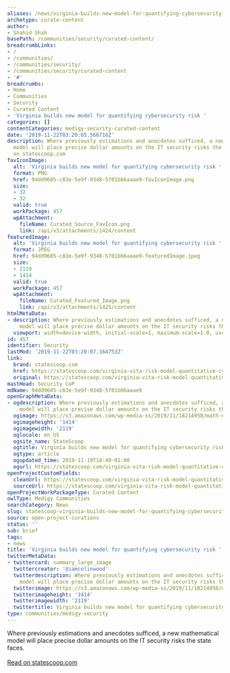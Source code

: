 ```yaml
---
aliases: /news/virginia-builds-new-model-for-quantifying-cybersecurity-risk
archetype: curate-content
author:
- Shahid Shah
basePath: /communities/security/curated-content/
breadcrumbLinks:
- /
- /communities/
- /communities/security/
- /communities/security/curated-content
- '#'
breadcrumbs:
- Home
- Communities
- Security
- Curated Content
- 'Virginia builds new model for quantifying cybersecurity risk '
categories: []
contentCategories: medigy-security-curated-content
date: '2019-11-22T03:20:05.566716Z'
description: Where previously estimations and anecdotes sufficed, a new mathematical
  model will place precise dollar amounts on the IT security risks the state faces.Read
  on statescoop.com
favIconImage:
  alt: 'Virginia builds new model for quantifying cybersecurity risk '
  format: PNG
  href: 94dd9605-c83e-5e9f-9348-5701b66aaae9-favIconImage.png
  size:
  - 32
  - 32
  valid: true
  workPackage: 457
  wpAttachment:
    fileName: Curated_Source_FavIcon.png
    link: /api/v3/attachments/1424/content
featuredImage:
  alt: 'Virginia builds new model for quantifying cybersecurity risk '
  format: JPEG
  href: 94dd9605-c83e-5e9f-9348-5701b66aaae9-featuredImage.jpeg
  size:
  - 2119
  - 1414
  valid: true
  workPackage: 457
  wpAttachment:
    fileName: Curated_Featured_Image.png
    link: /api/v3/attachments/1425/content
htmlMetaData:
- description: Where previously estimations and anecdotes sufficed, a new mathematical
    model will place precise dollar amounts on the IT security risks the state faces.
  viewport: width=device-width, initial-scale=1, maximum-scale=1.0, user-scalable=no
id: 457
identifier: Security
lastMod: '2019-11-22T03:20:07.164753Z'
link:
  brand: statescoop.com
  href: https://statescoop.com/virginia-vita-risk-model-quantitative-cybersecurity/
  original: https://statescoop.com/virginia-vita-risk-model-quantitative-cybersecurity/
mastHead: Security CoP
mdName: 94dd9605-c83e-5e9f-9348-5701b66aaae9
openGraphMetaData:
- ogdescription: Where previously estimations and anecdotes sufficed, a new mathematical
    model will place precise dollar amounts on the IT security risks the state faces.
  ogimage: https://s3.amazonaws.com/wp-media-ss/2019/11/18214958/math-equations-getty-images.jpg
  ogimageheight: '1414'
  ogimagewidth: '2119'
  oglocale: en_US
  ogsite_name: StateScoop
  ogtitle: Virginia builds new model for quantifying cybersecurity risk | StateScoop
  ogtype: article
  ogupdated_time: 2019-11-19T14:40-01:00
  ogurl: https://statescoop.com/virginia-vita-risk-model-quantitative-cybersecurity/
openProjectCustomFields:
  cleanUrl: https://statescoop.com/virginia-vita-risk-model-quantitative-cybersecurity/
  sourceUrl: https://statescoop.com/virginia-vita-risk-model-quantitative-cybersecurity/
openProjectWorkPackageType: Curated Content
owlType: Medigy Communities
searchCategory: News
slug: statescoop-virginia-builds-new-model-for-quantifying-cybersecurity-risk
source: open-project-curations
status: ''
sub: brief
tags:
- news
title: 'Virginia builds new model for quantifying cybersecurity risk '
twitterMetaData:
- twittercard: summary_large_image
  twittercreator: '@iamcolinwood'
  twitterdescription: Where previously estimations and anecdotes sufficed, a new mathematical
    model will place precise dollar amounts on the IT security risks the state faces.
  twitterimage: https://s3.amazonaws.com/wp-media-ss/2019/11/18214958/math-equations-getty-images.jpg
  twitterimageheight: '1414'
  twitterimagewidth: '2119'
  twittertitle: Virginia builds new model for quantifying cybersecurity risk | StateScoop
type: communities/medigy-security
---
```


Where previously estimations and anecdotes sufficed, a new mathematical model will place precise dollar amounts on the IT security risks the state faces.<br><br><a target="_blank" href=https://statescoop.com/virginia-vita-risk-model-quantitative-cybersecurity/>Read on statescoop.com</a>